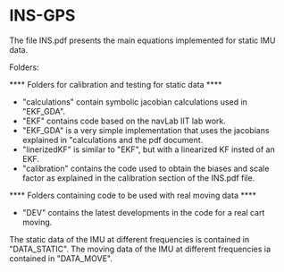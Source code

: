 # INS-GPS

The file INS.pdf presents the main equations implemented for static IMU data.

Folders:

**** Folders for calibration and testing for static data ****
- "calculations" contain symbolic jacobian calculations used in "EKF_GDA".
- "EKF" contains code based on the navLab IIT lab work. 
- "EKF_GDA" is a very simple implementation that uses the jacobians explained in "calculations and the pdf document.
- "linerizedKF" is similar to "EKF", but with a linearized KF insted of an EKF.
- "calibration" contains the code used to obtain the biases and scale factor as explained in the calibration section of the INS.pdf file.

**** Folders containing code to be used with real moving data ****
- "DEV" contains the latest developments in the code for a real cart moving.


The static data of the IMU at different frequencies is contained in "DATA_STATIC".
The moving data of the IMU at different frequencies ia contained in "DATA_MOVE".

